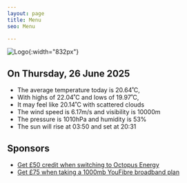 ```yaml
---
layout: page
title: Menu
seo: Menu

---
```


![Logo](/images/logo.jpg){:width="832px"}

<!-- weather_marker starts -->
## On Thursday, 26 June 2025

- The average temperature today is 20.64˚C,
- With highs of 22.04˚C and lows of 19.97˚C,
- It may feel like 20.14˚C with scattered clouds
- The wind speed is 6.17m/s and visibility is 10000m
- The pressure is 1010hPa and humidity is 53%
- The sun will rise at 03:50 and set at 20:31

<!-- weather_marker ends -->

## Sponsors

- [Get £50 credit when switching to Octopus Energy](https://bit.ly/3oD1nnS)
- [Get £75 when taking a 1000mb YouFibre broadband plan](https://aklam.io/91zWhU?)
